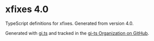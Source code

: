 # xfixes 4.0

TypeScript definitions for xfixes. Generated from version 4.0.

Generated with [gi.ts](https://gitlab.gnome.org/ewlsh/gi.ts) and tracked in the [gi-ts Organization on GitHub](https://github.com/gi-ts).
